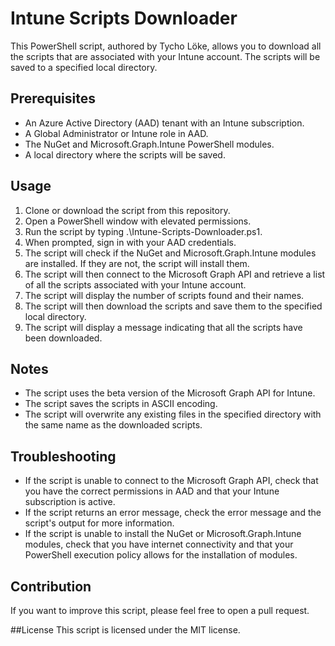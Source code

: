 
# Intune Scripts Downloader

This PowerShell script, authored by Tycho Löke, allows you to download all the scripts that are associated with your Intune account. The scripts will be saved to a specified local directory.

## Prerequisites

- An Azure Active Directory (AAD) tenant with an Intune subscription.
- A Global Administrator or Intune role in AAD.
- The NuGet and Microsoft.Graph.Intune PowerShell modules.
- A local directory where the scripts will be saved.

## Usage
1. Clone or download the script from this repository.
2. Open a PowerShell window with elevated permissions.
3. Run the script by typing .\Intune-Scripts-Downloader.ps1.
4. When prompted, sign in with your AAD credentials.
5. The script will check if the NuGet and Microsoft.Graph.Intune modules are installed. If they are not, the script will install them.
6. The script will then connect to the Microsoft Graph API and retrieve a list of all the scripts associated with your Intune account.
7. The script will display the number of scripts found and their names.
8. The script will then download the scripts and save them to the specified local directory.
9. The script will display a message indicating that all the scripts have been downloaded.

## Notes
- The script uses the beta version of the Microsoft Graph API for Intune.
- The script saves the scripts in ASCII encoding.
- The script will overwrite any existing files in the specified directory with the same name as the downloaded scripts.


## Troubleshooting
- If the script is unable to connect to the Microsoft Graph API, check that you have the correct permissions in AAD and that your Intune subscription is active.
- If the script returns an error message, check the error message and the script's output for more information.
- If the script is unable to install the NuGet or Microsoft.Graph.Intune modules, check that you have internet connectivity and that your PowerShell execution policy allows for the installation of modules.

## Contribution
If you want to improve this script, please feel free to open a pull request.

##License
This script is licensed under the MIT license.

